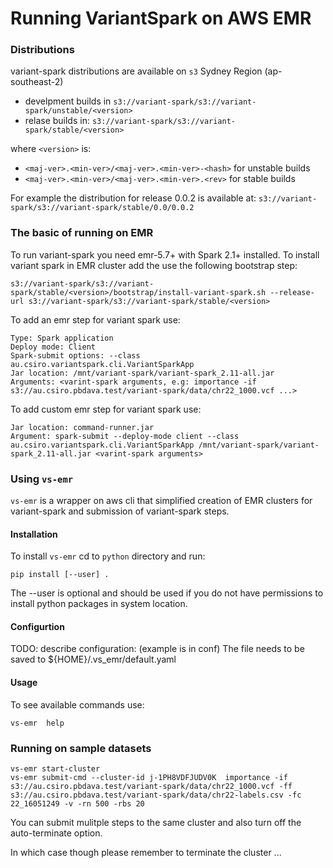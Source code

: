 Running VariantSpark on AWS EMR
================================

### Distributions 

variant-spark distributions are available on `s3` Sydney Region (ap-southeast-2)

- develpment builds in `s3://variant-spark/s3://variant-spark/unstable/<version>`
- relase builds in: `s3://variant-spark/s3://variant-spark/stable/<version>`

where `<version>` is:

- `<maj-ver>.<min-ver>/<maj-ver>.<min-ver>-<hash>` for unstable builds
- `<maj-ver>.<min-ver>/<maj-ver>.<min-ver>.<rev>` for stable builds

For example the distribution for release 0.0.2 is available at:
     `s3://variant-spark/s3://variant-spark/stable/0.0/0.0.2`

### The basic of running on EMR

To run variant-spark you need emr-5.7+ with Spark 2.1+ installed.
To install variant spark in EMR cluster add the use the following bootstrap step:

    s3://variant-spark/s3://variant-spark/stable/<version>/bootstrap/install-variant-spark.sh --release-url s3://variant-spark/s3://variant-spark/stable/<version>
    
  
To add an emr step for variant spark use:

    Type: Spark application  
    Deploy mode: Client
    Spark-submit options: --class au.csiro.variantspark.cli.VariantSparkApp
    Jar location: /mnt/variant-spark/variant-spark_2.11-all.jar
    Arguments: <varint-spark arguments, e.g: importance -if s3://au.csiro.pbdava.test/variant-spark/data/chr22_1000.vcf ...>

To add custom emr step for variant spark use:

    Jar location: command-runner.jar
    Argument: spark-submit --deploy-mode client --class au.csiro.variantspark.cli.VariantSparkApp /mnt/variant-spark/variant-spark_2.11-all.jar <varint-spark arguments>


### Using  `vs-emr`

`vs-emr` is a wrapper on aws cli that simplified creation of EMR clusters for variant-spark and submission of variant-spark steps.


#### Installation

To install `vs-emr` cd to `python` directory and run:

    pip install [--user] . 
    
The --user is optional and should be used if you do not have permissions to install python packages in system location.

#### Configurtion

TODO: describe configuration:
(example is in conf) 
The file needs to be saved to ${HOME}/.vs_emr/default.yaml

#### Usage

To see available commands use:

    vs-emr  help
    
    
### Running on sample datasets


    vs-emr start-cluster 
    vs-emr submit-cmd --cluster-id j-1PH8VDFJUDV0K  importance -if s3://au.csiro.pbdava.test/variant-spark/data/chr22_1000.vcf -ff s3://au.csiro.pbdava.test/variant-spark/data/chr22-labels.csv -fc 22_16051249 -v -rn 500 -rbs 20

You can submit mulitple steps to the same cluster and also turn off the auto-terminate option.

In which case though please remember to terminate the cluster ... 

